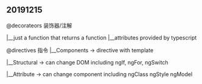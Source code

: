 ## 20191215

@decorateors 装饰器/注解 

|__just a function that returns a function
|__attributes provided by typescript


@directives 指令
|__Components -> directive with template

|__Structural -> can change DOM
    including ngIf, ngFor, ngSwitch
    
|__Attribute -> can change component
    including ngClass ngStyle ngModel
